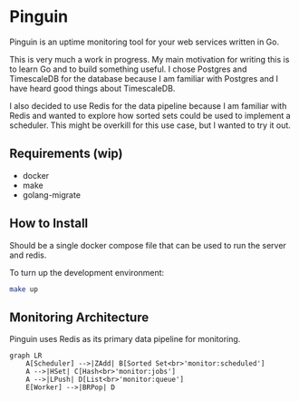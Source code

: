 # Pinguin

Pinguin is an uptime monitoring tool for your web services written in Go.

This is very much a work in progress. My main motivation for writing this is to learn Go and to build something useful.
I chose Postgres and TimescaleDB for the database because I am familiar with Postgres and I have heard good things about TimescaleDB.

I also decided to use Redis for the data pipeline because I am familiar with Redis and wanted to explore how sorted sets could be used to implement a scheduler. This might be overkill for this use case, but I wanted to try it out.

## Requirements (wip)

- docker
- make
- golang-migrate

## How to Install

Should be a single docker compose file that can be used to run the server and redis.

To turn up the development environment:

```bash
make up
```

## Monitoring Architecture

Pinguin uses Redis as its primary data pipeline for monitoring.

```mermaid
graph LR
    A[Scheduler] -->|ZAdd| B[Sorted Set<br>'monitor:scheduled']
    A -->|HSet| C[Hash<br>'monitor:jobs']
    A -->|LPush| D[List<br>'monitor:queue']
    E[Worker] -->|BRPop| D
```
